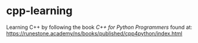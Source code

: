 # cpp-learning
Learning C++ by following the book _C++ for Python Programmers_ found at:
https://runestone.academy/ns/books/published/cpp4python/index.html
